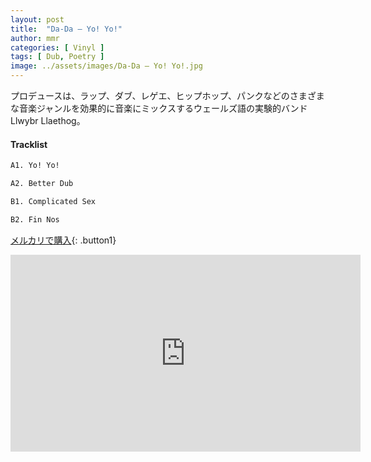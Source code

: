 ```yaml
---
layout: post
title:  "Da-Da – Yo! Yo!"
author: mmr
categories: [ Vinyl ]
tags: [ Dub, Poetry ]
image: ../assets/images/Da-Da – Yo! Yo!.jpg
---
```


プロデュースは、ラップ、ダブ、レゲエ、ヒップホップ、パンクなどのさまざまな音楽ジャンルを効果的に音楽にミックスするウェールズ語の実験的バンドLlwybr Llaethog。

#### Tracklist
```md
A1. Yo! Yo!

A2. Better Dub

B1. Complicated Sex

B2. Fin Nos
```

[メルカリで購入](https://jp.mercari.com/item/m72696004212?afid=6142608987){: .button1}

<iframe width="560" height="315" src="https://www.youtube.com/embed/GEIB0S6YlwY?si=ZcLb6RKzWRzbPt4r" title="YouTube video player" frameborder="0" allow="accelerometer; autoplay; clipboard-write; encrypted-media; gyroscope; picture-in-picture; web-share" referrerpolicy="strict-origin-when-cross-origin" allowfullscreen></iframe>